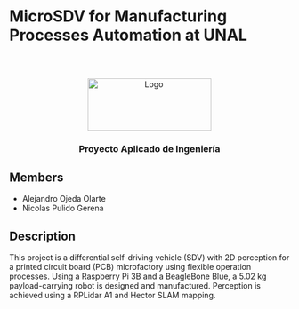 # MicroSDV for Manufacturing Processes Automation at UNAL
##
<!--
*** Thanks for checking out the Best-README-Template. If you have a suggestion
*** that would make this better, please fork the repo and create a pull request
*** or simply open an issue with the tag "enhancement".
*** Thanks again! Now go create something AMAZING! :D
***
***
***
*** To avoid retyping too much info. Do a search and replace for the following:
*** github_username, repo_name, twitter_handle, email, project_title, project_description
-->



<!-- PROJECT SHIELDS -->
<!--
*** I'm using markdown "reference style" links for readability.
*** Reference links are enclosed in brackets [ ] instead of parentheses ( ).
*** See the bottom of this document for the declaration of the reference variables
*** for contributors-url, forks-url, etc. This is an optional, concise syntax you may use.
*** https://www.markdownguide.org/basic-syntax/#reference-style-links
-->


<!-- PROJECT LOGO -->
<br />
<p align="center">
  <a href="https://github.com/Leviatt/Lab1">
    <img src="images/UNShield.png" alt="Logo" width="222" height="94">
  </a>

  <h3 align="center">Proyecto Aplicado de Ingeniería</h3>
  

## Members
* Alejandro Ojeda Olarte
* Nicolas Pulido Gerena

## Description

This project is a differential self-driving vehicle (SDV) with 2D perception for a printed circuit board (PCB) microfactory using flexible operation processes. Using a Raspberry Pi 3B and a BeagleBone Blue, a 5.02 kg payload-carrying robot is designed and manufactured. Perception is achieved using a RPLidar A1 and Hector SLAM mapping.
